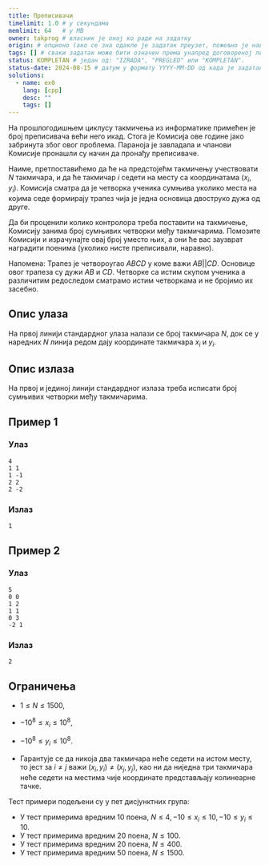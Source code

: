```yaml
---
title: Преписивачи
timelimit: 1.0 # у секундама
memlimit: 64   # y MB
owner: takprog # власник је онај ко ради на задатку
origin: # опционо (ако се зна одакле је задатак преузет, пожељно је навести извор)
tags: [] # сваки задатак може бити означен према унапред договореној листи ознака
status: KOMPLETAN # један од: "IZRADA", "PREGLED" или "KOMPLETAN".
status-date: 2024-08-15 # датум у формату YYYY-MM-DD од када је задатак у наведеном статусу
solutions:
  - name: ex0
    lang: [cpp]
    desc: ""
    tags: []
---
```


На прошлогодишњем циклусу такмичења из информатике примећен је број преписивача већи него икад. Стога је Комисија ове године јако забринута због овог проблема. Параноја је завладала и чланови Комисије пронашли су начин да пронађу преписиваче.

Наиме, претпоставићемо да ће на предстојећм такмичењу учествовати $N$ такмичара, и да ће такмичар $i$ седети на месту са координатама $(x_i, y_i)$. Комисија сматра да је четворка ученика сумњива уколико места на којима седе формирају трапез чија је једна основица двоструко дужа од друге. 

Да би проценили колико контролора треба поставити на такмичење, Комисију занима број сумњивих четворки међу такмичарима. Помозите Комисији и израчунајте овај број уместо њих, а они ће вас заузврат наградити поенима (уколико нисте преписивали, наравно).

Напомена: Трапез је четвороугао $ABCD$ у коме важи $AB||CD$. Основице овог трапеза су дужи $AB$ и $CD$. Четворке са истим скупом ученика а различитим редоследом сматрамо истим четворкама и не бројимо их засебно.

## Опис улаза

На првој линији стандардног улаза налази се број такмичара $N$, док се у наредних $N$ линија редом дају координате такмичара $x_i$ и $y_i$.

## Опис излаза

На првој и јединој линији стандардног излаза треба исписати број сумњивих четворки међу такмичарима.

## Пример 1

### Улаз

```
4
1 1
1 -1
2 2
2 -2
```

### Излаз

```
1
```

## Пример 2

### Улаз

```
5
0 0
1 2
1 1
0 3
-2 1
```

### Излаз

```
2
```

## Oграничења

- $1\leq N\leq 1500$,
- $-10^8\leq x_i\leq 10^8$,
- $-10^8\leq y_i\leq 10^8$.

- Гарантује се да никоја два такмичара неће седети на истом месту, то јест за $i\neq j$ важи $(x_i, y_i)\neq (x_j, y_j)$, као ни да ниједна три такмичара неће седети на местима чије координате представљају колинеарне тачке.

Тест примери подељени су у пет дисјунктних група:
- У тест примерима вредним $10$ поена, $N\leq 4, -10\leq x_i\leq 10, -10\leq y_i\leq 10$.
- У тест примерима вредним $20$ поена, $N\leq 100$.
- У тест примерима вредним $20$ поена, $N\leq 400$.
- У тест примерима вредним $50$ поена, $N\leq 1500$.
